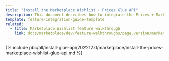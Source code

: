 ```yaml
---
title: "Install the Marketplace Wishlist + Prices Glue API"
description: This document describes how to integrate the Prices + Marketplace Wishlist Glue API feature into a Spryker project.
template: feature-integration-guide-template
related:
  - title: Marketplace Wishlist feature walkthrough
    link: docs/marketplace/dev/feature-walkthroughs/page.version/marketplace-wishlist-feature-walkthrough.html
---
```


{% include pbc/all/install-glue-api/202212.0/marketplace/install-the-prices-marketplace-wishlist-glue-api.md %} <!-- To edit, see /_includes/pbc/all/install-glue-api/202212.0/marketplace/install-the-prices-marketplace-wishlist-glue-api.md -->
